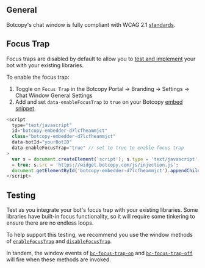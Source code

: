 ## General

Botcopy's chat window is fully compliant with WCAG 2.1 [standards](https://www.w3.org/TR/WCAG21/).

<!-- Conformance Report available [here]().

Audited by [Zenyth Group](https://www.zenythgroup.com/index). -->

## Focus Trap

Focus traps are disabled by default to allow you to [test and implement](https://botcopy.github.io/docs/#/wcag/focus-trap?id=testing) your bot with your existing libraries.

To enable the focus trap:

1. Toggle on `Focus Trap` in the Botcopy Portal -> Branding -> Settings -> Chat Window General Settings
2. Add and set `data-enableFocusTrap` to `true` on your Botcopy [embed snippet](https://botcopy.github.io/docs/#/basics/connect?id=embed-snippet).

```js
<script
  type="text/javascript"
  id="botcopy-embedder-d7lcfheammjct"
  class="botcopy-embedder-d7lcfheammjct"
  data-botId="yourBotID"
  data-enableFocusTrap="true" // set to true to enable focus trap
>
  var s = document.createElement('script'); s.type = 'text/javascript'; s.async
  = true; s.src = 'https://widget.botcopy.com/js/injection.js';
  document.getElementById('botcopy-embedder-d7lcfheammjct').appendChild(s);
</script>
```

## Testing

Test as you integrate your bot's focus trap with your existing libraries. Some libraries have built-in focus functionality, so it will require some tinkering to ensure there are no endless loops.

To help support this testing, we recommend you use the window methods of [`enableFocusTrap`](https://botcopy.github.io/docs/#/window/methods?id=enable-focus-trap) and [`disableFocusTrap`](https://botcopy.github.io/docs/#/window/methods?id=disable-focus-trap).

In tandem, the window events of [`bc-focus-trap-on`](https://botcopy.github.io/docs/#/window/events?id=bc-focus-trap-on) and [`bc-focus-trap-off`](https://botcopy.github.io/docs/#/window/events?id=bc-focus-trap-off) will fire when these methods are invoked.
